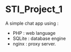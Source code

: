 # STI_Project_1

A simple chat app using : 
  - PHP    : web language
  - SQLite : database engine 
  - nginx  : proxy server.

